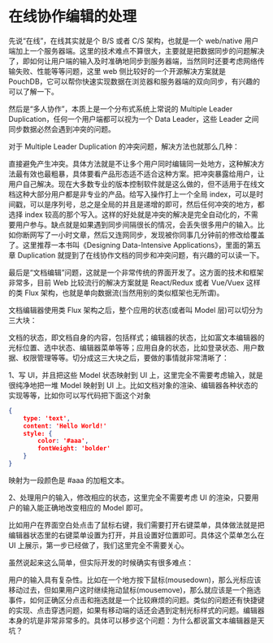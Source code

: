 # 在线协作编辑的处理

先说“在线”，在线其实就是个 B/S 或者 C/S 架构，也就是一个 web/native 用户端加上一个服务器端。这里的技术难点不算很大，主要就是把数据同步的问题解决了，即如何让用户端的输入及时准确地同步到服务器端，当然同时还要考虑网络传输失败、性能等等问题，这里 web 侧比较好的一个开源解决方案就是 PouchDB，它可以帮你快速实现数据在浏览器和服务器端的双向同步，有兴趣的可以了解一下。

然后是“多人协作”，本质上是一个分布式系统上常说的 Multiple Leader Duplication，任何一个用户端都可以视为一个 Data Leader，这些 Leader 之间同步数据必然会遇到冲突的问题。

对于 Multiple Leader Duplication 的冲突问题，解决方法也就那么几种：

直接避免产生冲突。具体方法就是不让多个用户同时编辑同一处地方，这种解决方法最有效也最粗暴，具体要看产品形态适不适合这种方案。把冲突暴露给用户，让用户自己解决。现在大多数专业的版本控制软件就是这么做的，但不适用于在线文档这种大部分用户都是非专业的产品。给写入操作打上一个全局 index，可以是时间戳，可以是序列号，总之是全局的并且是递增的即可，然后任何冲突的地方，都选择 index 较高的那个写入。这样的好处就是冲突的解决是完全自动化的，不需要用户参与。缺点就是如果遇到同步间隔很长的情况，会丢失很多用户的输入。比如你断网写了一小时文章，然后又连网同步，发现被你同事几分钟前的修改给覆盖了。这里推荐一本书叫《Designing Data-Intensive Applications》，里面的第五章 Duplication 就提到了在线协作文档的同步和冲突问题，有兴趣的可以读一下。

最后是“文档编辑”问题，这就是一个非常传统的界面开发了。这方面的技术和框架非常多，目前 Web 比较流行的解决方案就是 React/Redux 或者 Vue/Vuex 这样的类 Flux 架构，也就是单向数据流(当然用别的类似框架也无所谓)。

文档编辑器使用类 Flux 架构之后，整个应用的状态(或者叫 Model 层)可以切分为三大块：

文档的状态，即文档自身的内容，包括样式；编辑器的状态，比如富文本编辑器的光标位置、选中状态、编辑器菜单等等；应用自身的状态，比如登录状态、用户数据、权限管理等等。切分成这三大块之后，要做的事情就非常清晰了：

1、写 UI，并且把这些 Model 状态映射到 UI 上，这里完全不需要考虑输入，就是很纯净地把一堆 Model 映射到 UI 上。比如文档对象的渲染、编辑器各种状态的实现等等，比如你可以写代码把下面这个对象

```json
{
    type: 'text',
    content: 'Hello World!'
    style: {
        color: '#aaa',
        fontWeight: 'bolder'
    }
}
```

映射为一段颜色是 #aaa 的加粗文本。

2、处理用户的输入，修改相应的状态，这里完全不需要考虑 UI 的渲染，只要用户的输入能正确地改变相应的 Model 即可。

比如用户在界面空白处点击了鼠标右键，我们需要打开右键菜单，具体做法就是把编辑器状态里的右键菜单设置为打开，并且设置好位置即可。具体这个菜单怎么在 UI 上展示，第一步已经做了，我们这里完全不需要关心。

虽然说起来这么简单，但实际开发的时候确实有很多难点：

用户的输入具有复杂性。比如在一个地方按下鼠标(mousedown)，那么光标应该移动过去，但如果用户这时继续拖动鼠标(mousemove)，那么就应该是一个拖选事件，如何正确区分点击和拖选就是一个比较麻烦的问题。类似的问题还有快捷键的实现、点击穿透问题，如果有移动端的话还会遇到定制光标样式的问题。编辑器本身的坑是非常非常多的。具体可以移步这个问题：为什么都说富文本编辑器是天坑？

